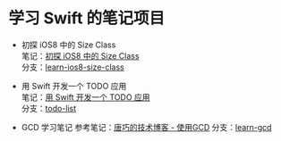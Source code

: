 
学习 Swift 的笔记项目
==========



- 初探 iOS8 中的 Size Class   
笔记：[初探 iOS8 中的 Size Class](http://blog.callmewhy.com/2014/09/12/learn-ios8-size-class/)     
分支：[learn-ios8-size-class](https://github.com/callmewhy/learn-size-class/tree/learn-ios8-size-class)  



- 用 Swift 开发一个 TODO 应用    
笔记：[用 Swift 开发一个 TODO 应用](http://blog.callmewhy.com/2014/09/15/todo-list-in-swift/)     
分支：[todo-list](https://github.com/callmewhy/learn-swift/tree/todo-list)  


- GCD 学习笔记
参考笔记：[唐巧的技术博客 - 使用GCD](http://blog.devtang.com/blog/2012/02/22/use-gcd/)
分支：[learn-gcd](https://github.com/callmewhy/learn-swift/tree/gcd-swift-oc)


